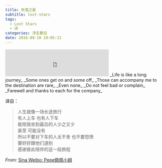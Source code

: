 ```yaml
---
title: 失落之星
subtitle: lost-stars
tags:
  - Lost Stars
  - 诗
categories: 浮生散记
date: 2016-09-10 19:05:11
---
```

<iframe frameborder="no" border="0" marginwidth="0" marginheight="0" width=330 height=86 src="http://music.163.com/outchain/player?type=2&id=28747428&auto=0&height=66"></iframe>
_Life is like a long journey_   
_Some ones get on and some off_   
_Those can accompany me to the destination are rare_   
_Even none_   
_Do not feel bad or complain_    
_Farewell and thanks to each for the company_

<!-- more -->  
    
译自：
     
         
> 人生就像一场长途旅行    
> 有人上车 也有人下车   
> 能陪我坐到最后的人少之又少     
> 甚至 可能没有    
> 所以不要对下车的人太不舍 也不要怨愤    
> 要好好跟他们道别    
> 感谢彼此陪伴的这一段旅程   

_From:_ [Sina Weibo: Pepe佩佩小姐](http://m.weibo.cn/5505502029/4018205955518754?uicode=10000002&moduleID=feed&featurecode=10000001&mid=4018205955518754&luicode=10000001&_status_id=4018205955518754&rid=20_0_8_2666547007196013052&fromlog=100013888197280&lfid=100013888197280)
